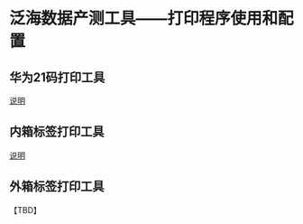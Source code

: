 # 泛海数据产测工具——打印程序使用和配置

## 华为21码打印工具
[说明](21CODE.md)

## 内箱标签打印工具
[说明](INNERBOX.md)

## 外箱标签打印工具
【TBD】